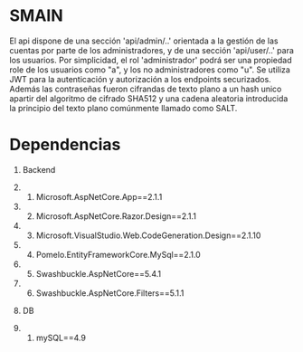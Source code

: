 # SMAIN
El api dispone de una sección 'api/admin/..' orientada a la gestión de las cuentas por parte de los administradores, y de una sección 'api/user/..' para los usuarios.
Por simplicidad, el rol 'administrador' podrá ser una propiedad role de los usuarios como "a", y los no administradores como "u".
Se utiliza JWT para la autenticación y autorización a los endpoints securizados.
Además las contraseñas fueron cifrandas de texto plano a un hash unico apartir del algoritmo de cifrado SHA512 y una cadena aleatoria introducida la principio del texto plano comúnmente llamado como SALT.

# Dependencias
1. Backend
  1. 1. Microsoft.AspNetCore.App==2.1.1
  1. 2. Microsoft.AspNetCore.Razor.Design==2.1.1
  1. 3. Microsoft.VisualStudio.Web.CodeGeneration.Design==2.1.10
  1. 4. Pomelo.EntityFrameworkCore.MySql==2.1.0
  1. 5. Swashbuckle.AspNetCore==5.4.1
  1. 6. Swashbuckle.AspNetCore.Filters==5.1.1

3. DB
 3. 1. mySQL==4.9
